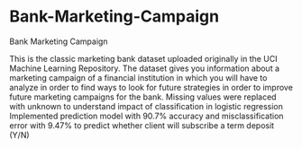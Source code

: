 # Bank-Marketing-Campaign
Bank Marketing Campaign

This is the classic marketing bank dataset uploaded originally in the UCI Machine Learning Repository. The dataset gives you information about a marketing campaign of a financial institution in which you will have to analyze in order to find ways to look for future strategies in order to improve future marketing campaigns for the bank.
Missing values were replaced with unknown to understand impact of classification in logistic regression
Implemented prediction model with 90.7% accuracy and misclassification error with 9.47% to predict whether client will subscribe a term deposit (Y/N)
